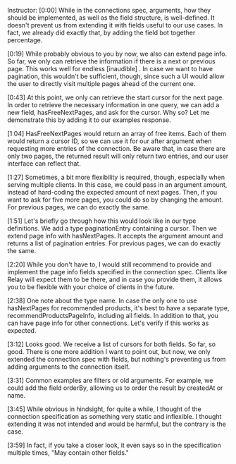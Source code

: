 Instructor: [0:00] While in the connections spec, arguments, how they should be implemented, as well as the field structure, is well-defined. It doesn't prevent us from extending it with fields useful to our use cases. In fact, we already did exactly that, by adding the field bot together percentage.

[0:19] While probably obvious to you by now, we also can extend page info. So far, we only can retrieve the information if there is a next or previous page. This works well for endless [inaudible] . In case we want to have pagination, this wouldn't be sufficient, though, since such a UI would allow the user to directly visit multiple pages ahead of the current one.

[0:43] At this point, we only can retrieve the start cursor for the next page. In order to retrieve the necessary information in one query, we can add a new field, hasFreeNextPages, and ask for the cursor. Why so? Let me demonstrate this by adding it to our examples response.

[1:04] HasFreeNextPages would return an array of free items. Each of them would return a cursor ID, so we can use it for our after argument when requesting more entries of the connection. Be aware that, in case there are only two pages, the returned result will only return two entries, and our user interface can reflect that.

[1:27] Sometimes, a bit more flexibility is required, though, especially when serving multiple clients. In this case, we could pass in an argument amount, instead of hard-coding the expected amount of next pages. Then, if you want to ask for five more pages, you could do so by changing the amount. For previous pages, we can do exactly the same.

[1:51] Let's briefly go through how this would look like in our type definitions. We add a type paginationEntry containing a cursor. Then we extend page info with hasNextPages. It accepts the argument amount and returns a list of pagination entries. For previous pages, we can do exactly the same.

[2:20] While you don't have to, I would still recommend to provide and implement the page info fields specified in the connection spec. Clients like Relay will expect them to be there, and in case you provide them, it allows you to be flexible with your choice of clients in the future.

[2:38] One note about the type name. In case the only one to use hasNextPages for recommended products, it's best to have a separate type, recommendProductsPageInfo, including all fields. In addition to that, you can have page info for other connections. Let's verify if this works as expected.

[3:12] Looks good. We receive a list of cursors for both fields. So far, so good. There is one more addition I want to point out, but now, we only extended the connection spec with fields, but nothing's preventing us from adding arguments to the connection itself.

[3:31] Common examples are filters or old arguments. For example, we could add the field orderBy, allowing us to order the result by createdAt or name.

[3:45] While obvious in hindsight, for quite a while, I thought of the connection specification as something very static and inflexible. I thought extending it was not intended and would be harmful, but the contrary is the case.

[3:59] In fact, if you take a closer look, it even says so in the specification multiple times, "May contain other fields."
